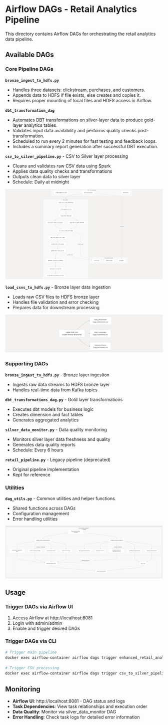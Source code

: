 # Airflow DAGs - Retail Analytics Pipeline

This directory contains Airflow DAGs for orchestrating the retail analytics data pipeline.

## Available DAGs

### Core Pipeline DAGs

**`bronze_ingest_to_hdfs.py`**
- Handles three datasets: clickstream, purchases, and customers.
- Appends data to HDFS if file exists, else creates and copies it.
- Requires proper mounting of local files and HDFS access in Airflow.

**`dbt_transformation_dag`**
- Automates DBT transformations on silver-layer data to produce gold-layer analytics tables.  
- Validates input data availability and performs quality checks post-transformation.  
- Scheduled to run every 2 minutes for fast testing and feedback loops.  
- Includes a summary report generation after successful DBT execution.


**`csv_to_silver_pipeline.py`** - CSV to Silver layer processing
- Cleans and validates raw CSV data using Spark
- Applies data quality checks and transformations
- Outputs clean data to silver layer
- Schedule: Daily at midnight

![CSV to Silver Pipeline](Imgs/image.png)

**`load_csvs_to_hdfs.py`** - Bronze layer data ingestion
- Loads raw CSV files to HDFS bronze layer
- Handles file validation and error checking
- Prepares data for downstream processing

![Load CSVs to HDFS](Imgs/image-1.png)

### Supporting DAGs

**`bronze_ingest_to_hdfs.py`** - Bronze layer ingestion
- Ingests raw data streams to HDFS bronze layer
- Handles real-time data from Kafka topics

**`dbt_transformations_dag.py`** - Gold layer transformations
- Executes dbt models for business logic
- Creates dimension and fact tables
- Generates aggregated analytics

**`silver_data_monitor.py`** - Data quality monitoring
- Monitors silver layer data freshness and quality
- Generates data quality reports
- Schedule: Every 6 hours

**`retail_pipeline.py`** - Legacy pipeline (deprecated)
- Original pipeline implementation
- Kept for reference

### Utilities

**`dag_utils.py`** - Common utilities and helper functions
- Shared functions across DAGs
- Configuration management
- Error handling utilities

![DAG Utilities and Testing](Imgs/image-2.png)

## Usage

### Trigger DAGs via Airflow UI
1. Access Airflow at http://localhost:8081
2. Login with admin/admin
3. Enable and trigger desired DAGs

### Trigger DAGs via CLI
```bash
# Trigger main pipeline
docker exec airflow-container airflow dags trigger enhanced_retail_analytics_pipeline

# Trigger CSV processing
docker exec airflow-container airflow dags trigger csv_to_silver_pipeline
```

## Monitoring

- **Airflow UI**: http://localhost:8081 - DAG status and logs
- **Task Dependencies**: View task relationships and execution order
- **Data Quality**: Monitor via silver_data_monitor DAG
- **Error Handling**: Check task logs for detailed error information